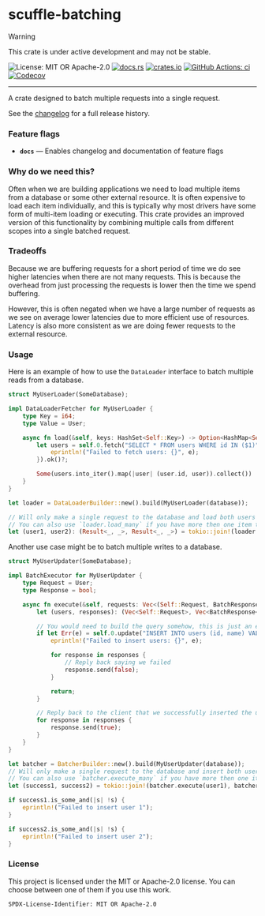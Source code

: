<!-- cargo-sync-rdme title [[ -->
# scuffle-batching
<!-- cargo-sync-rdme ]] -->

> [!WARNING]  
> This crate is under active development and may not be stable.

<!-- cargo-sync-rdme badge [[ -->
![License: MIT OR Apache-2.0](https://img.shields.io/crates/l/scuffle-batching.svg?style=flat-square)
[![docs.rs](https://img.shields.io/docsrs/scuffle-batching.svg?logo=docs.rs&style=flat-square)](https://docs.rs/scuffle-batching)
[![crates.io](https://img.shields.io/crates/v/scuffle-batching.svg?logo=rust&style=flat-square)](https://crates.io/crates/scuffle-batching)
[![GitHub Actions: ci](https://img.shields.io/github/actions/workflow/status/scufflecloud/scuffle/ci.yaml.svg?label=ci&logo=github&style=flat-square)](https://github.com/scufflecloud/scuffle/actions/workflows/ci.yaml)
[![Codecov](https://img.shields.io/codecov/c/github/scufflecloud/scuffle.svg?label=codecov&logo=codecov&style=flat-square)](https://codecov.io/gh/scufflecloud/scuffle)
<!-- cargo-sync-rdme ]] -->

---

<!-- cargo-sync-rdme rustdoc [[ -->
A crate designed to batch multiple requests into a single request.

See the [changelog](./CHANGELOG.md) for a full release history.

### Feature flags

* **`docs`** —  Enables changelog and documentation of feature flags

### Why do we need this?

Often when we are building applications we need to load multiple items from
a database or some other external resource. It is often expensive to load
each item individually, and this is typically why most drivers have some
form of multi-item loading or executing. This crate provides an improved
version of this functionality by combining multiple calls from different
scopes into a single batched request.

### Tradeoffs

Because we are buffering requests for a short period of time we do see
higher latencies when there are not many requests. This is because the
overhead from just processing the requests is lower then the time we spend
buffering.

However, this is often negated when we have a large number of requests as we
see on average lower latencies due to more efficient use of resources.
Latency is also more consistent as we are doing fewer requests to the
external resource.

### Usage

Here is an example of how to use the `DataLoader` interface to batch
multiple reads from a database.

````rust
struct MyUserLoader(SomeDatabase);

impl DataLoaderFetcher for MyUserLoader {
    type Key = i64;
    type Value = User;

    async fn load(&self, keys: HashSet<Self::Key>) -> Option<HashMap<Self::Key, Self::Value>> {
        let users = self.0.fetch("SELECT * FROM users WHERE id IN ($1)").bind(keys).await.map_err(|e| {
            eprintln!("Failed to fetch users: {}", e);
        }).ok()?;

        Some(users.into_iter().map(|user| (user.id, user)).collect())
    }
}

let loader = DataLoaderBuilder::new().build(MyUserLoader(database));

// Will only make a single request to the database and load both users
// You can also use `loader.load_many` if you have more then one item to load.
let (user1, user2): (Result<_, _>, Result<_, _>) = tokio::join!(loader.load(1), loader.load(2));
````

Another use case might be to batch multiple writes to a database.

````rust
struct MyUserUpdater(SomeDatabase);

impl BatchExecutor for MyUserUpdater {
    type Request = User;
    type Response = bool;

    async fn execute(&self, requests: Vec<(Self::Request, BatchResponse<Self::Response>)>) {
        let (users, responses): (Vec<Self::Request>, Vec<BatchResponse<Self::Response>>) = requests.into_iter().unzip();

        // You would need to build the query somehow, this is just an example
        if let Err(e) = self.0.update("INSERT INTO users (id, name) VALUES ($1, $2), ($3, $4)").bind(users).await {
            eprintln!("Failed to insert users: {}", e);

            for response in responses {
                // Reply back saying we failed
                response.send(false);
            }

            return;
        }

        // Reply back to the client that we successfully inserted the users
        for response in responses {
            response.send(true);
        }
    }
}

let batcher = BatcherBuilder::new().build(MyUserUpdater(database));
// Will only make a single request to the database and insert both users
// You can also use `batcher.execute_many` if you have more then one item to insert.
let (success1, success2) = tokio::join!(batcher.execute(user1), batcher.execute(user2));

if success1.is_some_and(|s| !s) {
    eprintln!("Failed to insert user 1");
}

if success2.is_some_and(|s| !s) {
    eprintln!("Failed to insert user 2");
}
````

### License

This project is licensed under the MIT or Apache-2.0 license.
You can choose between one of them if you use this work.

`SPDX-License-Identifier: MIT OR Apache-2.0`
<!-- cargo-sync-rdme ]] -->
